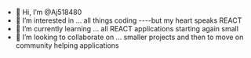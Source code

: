 - 👋 Hi, I’m @Aj518480
- 👀 I’m interested in ... all things coding ----but my heart speaks REACT
- 🌱 I’m currently learning ... all REACT applications starting again small
- 💞️ I’m looking to collaborate on ... smaller projects and then to move on community helping applications


<!---
Aj518480/Aj518480 is a ✨ special ✨ repository because its `README.md` (this file) appears on your GitHub profile.
You can click the Preview link to take a look at your changes.
--->

